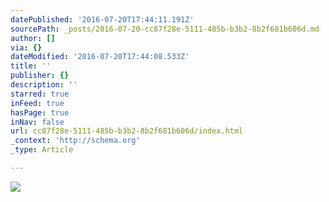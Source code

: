 ```yaml
---
datePublished: '2016-07-20T17:44:11.191Z'
sourcePath: _posts/2016-07-20-cc87f28e-5111-485b-b3b2-8b2f681b606d.md
author: []
via: {}
dateModified: '2016-07-20T17:44:08.533Z'
title: ''
publisher: {}
description: ''
starred: true
inFeed: true
hasPage: true
inNav: false
url: cc87f28e-5111-485b-b3b2-8b2f681b606d/index.html
_context: 'http://schema.org'
_type: Article

---
```

![](https://imgflo.herokuapp.com/graph/vahj1ThiexotieMo/fa882b343e90c11c05a2f1bdcdaa86e4/croprotate.jpg?cropheight=3265&cropwidth=4896&degrees=0&input=https%3A%2F%2Fthe-grid-user-content.s3-us-west-2.amazonaws.com%2F9c17f984-6abd-4eae-9cae-19ed3dbdd5c4.jpg&x=0&y=0)